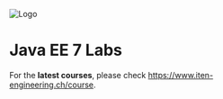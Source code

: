 
![Logo](https://www.iten-engineering.ch/logo.png)

# Java EE 7 Labs

For the **latest courses**, please check https://www.iten-engineering.ch/course.



